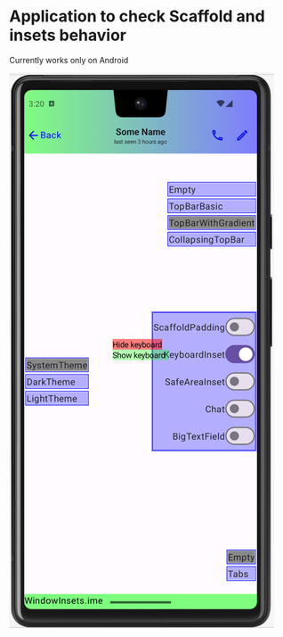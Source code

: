 # Application to check Scaffold and insets behavior

Currently works only on Android

![img.png](img.png)

